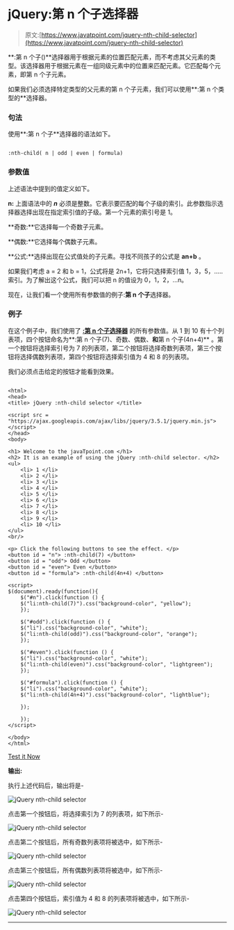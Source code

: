 # jQuery:第 n 个子选择器

> 原文:[https://www.javatpoint.com/jquery-nth-child-selector](https://www.javatpoint.com/jquery-nth-child-selector)

**:第 n 个子()**选择器用于根据元素的位置匹配元素，而不考虑其父元素的类型。该选择器用于根据元素在一组同级元素中的位置来匹配元素。它匹配每个元素，即第 n 个子元素。

如果我们必须选择特定类型的父元素的第 n 个子元素，我们可以使用**:第 n 个类型的**选择器。

### 句法

使用**:第 n 个子**选择器的语法如下。

```

:nth-child( n | odd | even | formula)

```

### 参数值

上述语法中提到的值定义如下。

**n:** 上面语法中的 ***n*** 必须是整数。它表示要匹配的每个子级的索引。此参数指示选择器选择出现在指定索引值的子级。第一个元素的索引号是 1。

**奇数:**它选择每一个奇数子元素。

**偶数:**它选择每个偶数子元素。

**公式:**选择出现在公式值处的子元素。寻找不同孩子的公式是 **an+b** 。

如果我们考虑 a = 2 和 b = 1，公式将是 2n+1，它将只选择索引值 1，3，5，..…索引。为了解出这个公式，我们可以把 n 的值设为 0，1，2，…n。

现在，让我们看一个使用所有参数值的例子:**第 n 个子**选择器。

### 例子

在这个例子中，我们使用了 **[:第 n 个子选择器](https://www.javatpoint.com/css-nth-child-selector)** 的所有参数值。从 1 到 10 有十个列表项，四个按钮命名为**:第 n 个子(7)、奇数、偶数、**和**第 n 个子(4n+4)** 。第一个按钮将选择索引号为 7 的列表项，第二个按钮将选择奇数列表项，第三个按钮将选择偶数列表项，第四个按钮将选择索引值为 4 和 8 的列表项。

我们必须点击给定的按钮才能看到效果。

```

<html>
<head>
<title> jQuery :nth-child selector </title>

<script src = "https://ajax.googleapis.com/ajax/libs/jquery/3.5.1/jquery.min.js"></script>
</head>
<body>

<h1> Welcome to the javaTpoint.com </h1>
<h2> It is an example of using the jQuery :nth-child selector. </h2>
<ul>
	<li> 1 </li>
	<li> 2 </li>
	<li> 3 </li>
	<li> 4 </li>
	<li> 5 </li>
	<li> 6 </li>
	<li> 7 </li>
	<li> 8 </li>
	<li> 9 </li>
	<li> 10 </li>
</ul>
<br/>

<p> Click the following buttons to see the effect. </p>
<button id = "n"> :nth-child(7) </button>
<button id = "odd"> Odd </button>
<button id = "even"> Even </button>
<button id = "formula"> :nth-child(4n+4) </button>

<script>
$(document).ready(function(){
    $("#n").click(function () {
    $("li:nth-child(7)").css("background-color", "yellow");    
    });

	$("#odd").click(function () {
	$("li").css("background-color", "white");
    $("li:nth-child(odd)").css("background-color", "orange");    
    });

	$("#even").click(function () {
	$("li").css("background-color", "white");
    $("li:nth-child(even)").css("background-color", "lightgreen");    
    });

	$("#formula").click(function () {
    $("li").css("background-color", "white");
	$("li:nth-child(4n+4)").css("background-color", "lightblue");    

    });

	});
</script>

</body>
</html>

```

[Test it Now](https://www.javatpoint.com/oprweb/test.jsp?filename=jquery-nth-child-selector1)

**输出:**

执行上述代码后，输出将是-

![jQuery nth-child selector](../Images/5ac8219f4edd0a333e24faa2c657e5b6.png)

点击第一个按钮后，将选择索引为 7 的列表项，如下所示-

![jQuery nth-child selector](../Images/9112a02fa8cd31890a26e0a96007c3b0.png)

点击第二个按钮后，所有奇数列表项将被选中，如下所示-

![jQuery nth-child selector](../Images/3748599422ab3ac8faf23d3a246baec3.png)

点击第三个按钮后，所有偶数列表项将被选中，如下所示-

![jQuery nth-child selector](../Images/a27371519ca7327a5e21ca70ed61f874.png)

点击第四个按钮后，索引值为 4 和 8 的列表项将被选中，如下所示-

![jQuery nth-child selector](../Images/6a3c4e10264573bda174877ad8ec953c.png)

* * *